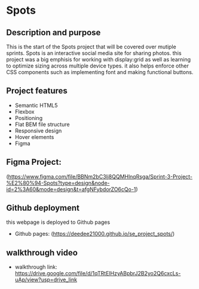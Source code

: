 # Spots

##  Description and purpose
This is the start of the Spots project that will be covered over mutiple sprints. Spots is an interactive social media site for sharing photos. this project was a big emphisis for working with display:grid as well as learning to optimize sizing across multiple device types. it also helps enforce other CSS components such as implementing font and making functional buttons.

## Project features
- Semantic HTML5
- Flexbox
- Positioning
- Flat BEM file structure
- Responsive design
- Hover elements
- Figma

## Figma Project:
(https://www.figma.com/file/BBNm2bC3lj8QQMHlnqRsga/Sprint-3-Project-%E2%80%94-Spots?type=design&node-id=2%3A60&mode=design&t=afgNFybdorZO6cQo-1)


## Github deployment
this webpage is deployed to Github pages 
- Github pages: (https://deedee21000.github.io/se_project_spots/)

## walkthrough video
- walkthrough link: https://drive.google.com/file/d/1qTRtElHzyABpbrJ2B2yo2Q6cxcLs-uAp/view?usp=drive_link
